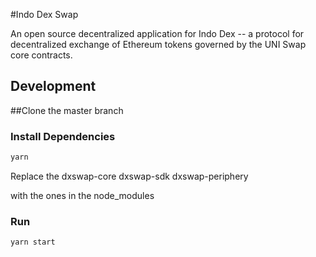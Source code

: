 #Indo Dex Swap

An open source decentralized application for Indo Dex -- a protocol for decentralized exchange of Ethereum tokens governed by the UNI Swap core contracts.

## Development

##Clone the master branch

### Install Dependencies

```bash
yarn
```

Replace the dxswap-core
dxswap-sdk
dxswap-periphery

with the ones in the node_modules

### Run

```bash
yarn start
```
